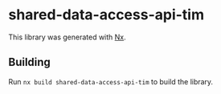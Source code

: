 # shared-data-access-api-tim

This library was generated with [Nx](https://nx.dev).

## Building

Run `nx build shared-data-access-api-tim` to build the library.
